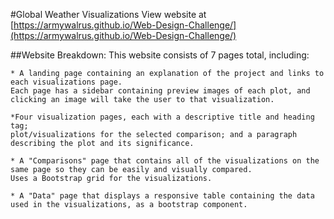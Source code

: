 #Global Weather Visualizations
View website at [https://armywalrus.github.io/Web-Design-Challenge/](https://armywalrus.github.io/Web-Design-Challenge/)

##Website Breakdown:
This website consists of 7 pages total, including:

	* A landing page containing an explanation of the project and links to each visualizations page. 
	Each page has a sidebar containing preview images of each plot, and clicking an image will take the user to that visualization.
	
	*Four visualization pages, each with a descriptive title and heading tag; 
	plot/visualizations for the selected comparison; and a paragraph describing the plot and its significance.
	
	* A "Comparisons" page that contains all of the visualizations on the same page so they can be easily and visually compared. 
	Uses a Bootstrap grid for the visualizations.
	
	* A "Data" page that displays a responsive table containing the data used in the visualizations, as a bootstrap component.
  
